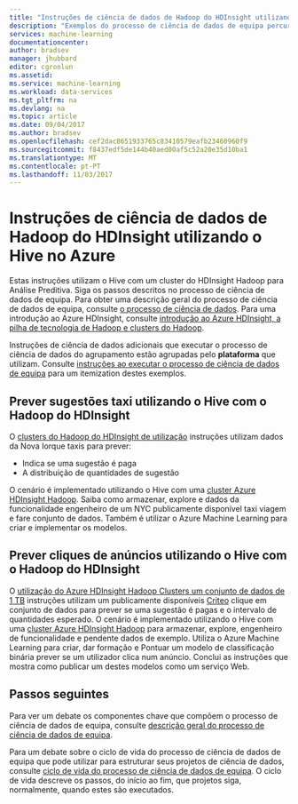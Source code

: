 ```yaml
---
title: "Instruções de ciência de dados de Hadoop do HDInsight utilizando o Hive no Azure | Microsoft Docs"
description: "Exemplos do processo de ciência de dados de equipa percurso através da utilização de ramo de registo no Azure HDInsight Hadoop para Análise Preditiva."
services: machine-learning
documentationcenter: 
author: bradsev
manager: jhubbard
editor: cgronlun
ms.assetid: 
ms.service: machine-learning
ms.workload: data-services
ms.tgt_pltfrm: na
ms.devlang: na
ms.topic: article
ms.date: 09/04/2017
ms.author: bradsev
ms.openlocfilehash: cef2dac8651933765c83410579eafb23460960f9
ms.sourcegitcommit: f8437edf5de144b40aed00af5c52a20e35d10ba1
ms.translationtype: MT
ms.contentlocale: pt-PT
ms.lasthandoff: 11/03/2017
---
```

# <a name="hdinsight-hadoop-data-science-walkthroughs-using-hive-on-azure"></a>Instruções de ciência de dados de Hadoop do HDInsight utilizando o Hive no Azure 

Estas instruções utilizam o Hive com um cluster do HDInsight Hadoop para Análise Preditiva. Siga os passos descritos no processo de ciência de dados de equipa. Para obter uma descrição geral do processo de ciência de dados de equipa, consulte [o processo de ciência de dados](overview.md). Para uma introdução ao Azure HDInsight, consulte [introdução ao Azure HDInsight, a pilha de tecnologia de Hadoop e clusters do Hadoop](../../hdinsight/hadoop/apache-hadoop-introduction.md).

Instruções de ciência de dados adicionais que executar o processo de ciência de dados do agrupamento estão agrupadas pelo **plataforma** que utilizam. Consulte [instruções ao executar o processo de ciência de dados de equipa](walkthroughs.md) para um itemization destes exemplos.


## <a name="predict-taxi-tips-using-hive-with-hdinsight-hadoop"></a>Prever sugestões taxi utilizando o Hive com o Hadoop do HDInsight

O [clusters do Hadoop do HDInsight de utilização](hive-walkthrough.md) instruções utilizam dados da Nova Iorque taxis para prever: 

- Indica se uma sugestão é paga 
- A distribuição de quantidades de sugestão

O cenário é implementado utilizando o Hive com uma [cluster Azure HDInsight Hadoop](https://azure.microsoft.com/services/hdinsight/). Saiba como armazenar, explore e dados da funcionalidade engenheiro de um NYC publicamente disponível taxi viagem e fare conjunto de dados. Também é utilizar o Azure Machine Learning para criar e implementar os modelos.

## <a name="predict-advertisement-clicks-using-hive-with-hdinsight-hadoop"></a>Prever cliques de anúncios utilizando o Hive com o Hadoop do HDInsight

O [utilização do Azure HDInsight Hadoop Clusters um conjunto de dados de 1 TB](hive-criteo-walkthrough.md) instruções utilizam um publicamente disponíveis [Criteo](http://labs.criteo.com/downloads/download-terabyte-click-logs/) clique em conjunto de dados para prever se uma sugestão é pagas e o intervalo de quantidades esperado. O cenário é implementado utilizando o Hive com uma [cluster Azure HDInsight Hadoop](https://azure.microsoft.com/services/hdinsight/) para armazenar, explore, engenheiro de funcionalidade e pendente dados de exemplo. Utiliza o Azure Machine Learning para criar, dar formação e Pontuar um modelo de classificação binária prever se um utilizador clica num anúncio. Conclui as instruções que mostra como publicar um destes modelos como um serviço Web.


## <a name="next-steps"></a>Passos seguintes

Para ver um debate os componentes chave que compõem o processo de ciência de dados de equipa, consulte [descrição geral do processo de ciência de dados de equipa](overview.md).

Para um debate sobre o ciclo de vida do processo de ciência de dados de equipa que pode utilizar para estruturar seus projetos de ciência de dados, consulte [ciclo de vida do processo de ciência de dados de equipa](lifecycle.md). O ciclo de vida descreve os passos, do início ao fim, que projetos siga, normalmente, quando estes são executados. 

